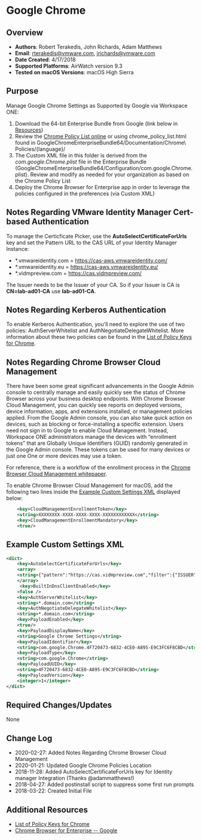 # Google Chrome

## Overview

- **Authors**: Robert Terakedis, John Richards, Adam Matthews
- **Email**: rterakedis@vmware.com, jrichards@vmware.com
- **Date Created**: 4/17/2018
- **Supported Platforms**: AirWatch version 9.3
- **Tested on macOS Versions**: macOS High Sierra

## Purpose
<!-- Summary Start -->
Manage Google Chrome Settings as Supported by Google via Workspace ONE:
<!-- Summary End -->
1) Download the 64-bit Enterprise Bundle from Google (link below in [Resources](#Additional-Resources))
2) Review the [Chrome Policy List online](https://cloud.google.com/docs/chrome-enterprise/policies) or using chrome_policy_list.html found in GoogleChromeEnterpriseBundle64/Documentation/Chrome\ Policies/{language}/
3) The Custom XML file in this folder is derived from the *com.google.Chrome.plist* file in the Enterprise Bundle (GoogleChromeEnterpriseBundle64/Configuration/com.google.Chrome.plist).  Review and modify as needed for your organization as based on the Chrome Policy List
4) Deploy the Chrome Browser for Enterprise app in order to leverage the policies configured in the preferences (via Custom XML)

## Notes Regarding VMware Identity Manager Cert-based Authentication

To manage the Certicficate Picker, use the **AutoSelectCertificateForUrls** key and set the Pattern URL to the CAS URL of your Identity Manager Instance:

- *.vmwareidentity.com = https://cas-aws.vmwareidentity.com/
- *.vmwareidentity.eu = https://cas-aws.vmwareidentity.eu/
- *.vidmpreview.com = https://cas.vidmpreview.com/

The Issuer needs to be the Issuer of your CA. So if your Issuer is CA is **CN=lab-ad01-CA** use **lab-ad01-CA**. 

## Notes Regarding Kerberos Authentication

To enable Kerberos Authentication, you'll need to explore the use of two policies:  AuthServerWhitelist and AuthNegotiateDelegateWhitelist.  More information about these two policies can be found in the [List of Policy Keys for Chrome](https://cloud.google.com/docs/chrome-enterprise/policies).

## Notes Regarding Chrome Browser Cloud Management

There have been some great significant advancements in the Google Admin console to centrally manage and easily quickly see the status of Chrome Browser across your business desktop endpoints.  With Chrome Browser Cloud Management, you can quickly see reports on deployed versions, device information, apps, and extensions installed, or management policies applied. From the Google Admin console, you can also take quick action on devices, such as blocking or force-installing a specific extension.  Users need not sign in to Google to enable Cloud Management. Instead, Workspace ONE administrators manage the devices with “enrollment tokens” that are Globally Unique Identifiers (GUID) randomly generated in the Google Admin console. These tokens can be used for many devices or just one One or more devices may use a token. 
 
For reference, there is a workflow of the enrollment process in the [Chrome Browser Cloud Management whitepaper](http://bit.ly/managebrowsers).

To enable Chrome Browser Cloud Management for macOS, add the following two lines inside the [Example Custom Settings XML](#Example-Custom-Settings-XML) displayed below:

```XML
    <key>CloudManagementEnrollmentToken</key>
    <string>XXXXXXXX-XXXX-XXXX-XXXX-XXXXXXXXXXXX</string>
    <key>CloudManagementEnrollmentMandatory</key>
    <true/>
```

## Example Custom Settings XML

```XML
<dict>
    <key>AutoSelectCertificateForUrls</key>
    <array>
    <string>{"pattern":"https://cas.vidmpreview.com","filter":{"ISSUER":{"CN":”TMApple"}}}</string>
    </array>
     <key>BuiltInDnsClientEnabled</key>
    <false />
    <key>AuthServerWhitelist</key>
    <string>*.domain.com</string>
    <key>AuthNegotiateDelegateWhitelist</key>
    <string>*.domain.com</string>
    <key>PayloadEnabled</key>
    <true/>
    <key>PayloadDisplayName</key>
    <string>Google Chrome Settings</string>
    <key>PayloadIdentifier</key>
    <string>com.google.Chrome.4F720473-6832-4CE0-A895-E9C3FC6F8CBD</string>
    <key>PayloadType</key>
    <string>com.google.Chrome</string>
    <key>PayloadUUID</key>
    <string>4F720473-6832-4CE0-A895-E9C3FC6F8CBD</string>
    <key>PayloadVersion</key>
    <integer>1</integer>
</dict>
```

## Required Changes/Updates

None

## Change Log

- 2020-02-27: Added Notes Regarding Chrome Browser Cloud Management
- 2020-01-21: Updated Google Chrome Policies Location
- 2018-11-28:  Added AutoSelectCertificateForUrls key for Identity manager Integration (Thanks @adammatthews!)
- 2018-04-27: Added postinstall script to suppress some first run prompts
- 2018-03-22: Created Initial File

## Additional Resources

- [List of Policy Keys for Chrome](https://cloud.google.com/docs/chrome-enterprise/policies)
- [Chrome Browser for Enterprise -- Google](https://enterprise.google.com/chrome/chrome-browser)
